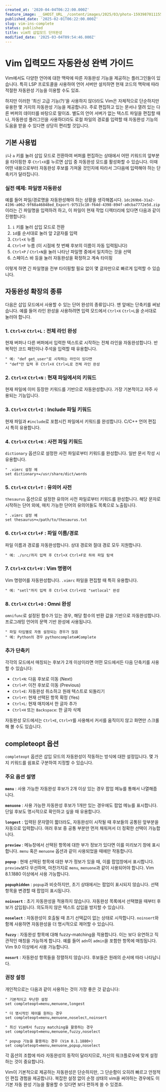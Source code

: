 ```yaml
---
created_at: '2020-04-04T06:22:00.000Z'
feature_image: __GHOST_URL__/content/images/2025/03/photo-1593987011155-542d44e8660e.jpeg
published_date: '2025-02-01T06:22:00.000Z'
slug: vim-ins-complete
status: published
title: vim의 삽입모드 단어완성
modified_date: '2025-03-04T09:54:46.000Z'
---
```

# Vim 입력모드 자동완성 완벽 가이드

Vim에서도 다양한 언어에 대한 맥락에 따른 자동완성 기능을 제공하는 플러그인들이 있습니다. 특히 LSP 프로토콜을 사용하여 언어 서버만 설치하면 현재 코드의 맥락에 따라 적절한 자동완성 기능을 이용할 수도 있죠.

하지만 이러한 '최신 고급 기능(?)'을 사용하지 않더라도 Vim은 자체적으로 단순하지만 유용한 몇 가지의 자동완성 기능을 제공합니다. 주로 편집하고 있는 문서나 열려 있는 다른 버퍼의 데이터를 바탕으로 말이죠. 별도의 언어 서버가 없는 텍스트 파일을 편집할 때나, 자동완성 플러그인을 사용하더라도 로컬 파일의 경로를 입력할 때 자동완성 기능의 도움을 받을 수 있다면 상당히 편리할 것입니다.

## 기본 사용법

`i`나 `a` 키를 눌러 삽입 모드로 전환하여 버퍼를 편집하는 상태에서 어떤 키워드의 앞부분을 타이핑한 후 `Ctrl+X`를 누르면 삽입 중 자동완성 모드를 활성화할 수 있습니다. 이때 어떤 내용으로부터 자동완성 후보를 가져올 것인지에 따라서 그다음에 입력해야 하는 단축키가 달라집니다.

### 실전 예제: 파일명 자동완성

예를 들어 파일/경로명을 자동완성해야 하는 상황을 생각해봅시다. `1dc269b6-31a2-4196-a062-9f68a46848ed_Export-97515c10-f64d-4398-894f-a0cba7772e5d.zip`이라는 긴 파일명을 입력하려 하고, 이 파일이 현재 작업 디렉터리에 있다면 다음과 같이 진행합니다:

1. `i` 키를 눌러 삽입 모드로 전환
2. `1d`를 순서대로 눌러 앞 2글자를 입력
3. `Ctrl+X` 누름
4. `Ctrl+F` 누름 (이 시점에 첫 번째 후보의 이름이 자동 입력됩니다)
5. `Ctrl+P` / `Ctrl+N`을 눌러 나타난 파일명 중에서 일치하는 것을 선택
6. 스페이스 바 등을 눌러 자동완성을 확정하고 계속 타이핑

이렇게 하면 긴 파일명을 전부 타이핑할 필요 없이 몇 글자만으로 빠르게 입력할 수 있습니다.

## 자동완성 확장의 종류

다음은 삽입 모드에서 사용할 수 있는 단어 완성의 종류입니다. 맨 앞에는 단축키를 써놨습니다. 예를 들어 라인 완성을 사용하려면 입력 모드에서 `Ctrl+X` `Ctrl+L`을 순서대로 눌러야 합니다.

### 1. `Ctrl+X` `Ctrl+L` : 전체 라인 완성

현재 버퍼나 다른 버퍼에서 입력한 텍스트로 시작하는 전체 라인을 자동완성합니다. 반복적인 코드 패턴이나 주석을 입력할 때 유용합니다.

```vim
" 예: "def get_user"로 시작하는 라인이 있다면
" "def"만 입력 후 Ctrl+X Ctrl+L로 전체 라인 완성
```

### 2. `Ctrl+X` `Ctrl+N` : 현재 파일에서의 키워드

현재 파일에 이미 등장한 키워드를 기반으로 자동완성합니다. 가장 기본적이고 자주 사용되는 기능입니다.

### 3. `Ctrl+X` `Ctrl+I` : Include 파일 키워드

현재 파일과 `#include`로 포함시킨 파일에서 키워드를 완성합니다. C/C++ 언어 편집 시 특히 유용합니다.

### 4. `Ctrl+X` `Ctrl+K` : 사전 파일 키워드

`dictionary` 옵션으로 설정한 사전 파일로부터 키워드를 완성합니다. 일반 문서 작성 시 유용합니다.

```vim
" .vimrc 설정 예
set dictionary+=/usr/share/dict/words
```

### 5. `Ctrl+X` `Ctrl+T` : 유의어 사전

`thesaurus` 옵션으로 설정한 유의어 사전 파일로부터 키워드를 완성합니다. 해당 문자로 시작하는 단어 외에, 매치 가능한 단어의 유의어들도 목록으로 노출됩니다.

```vim
" .vimrc 설정 예
set thesaurus+=/path/to/thesaurus.txt
```

### 6. `Ctrl+X` `Ctrl+F` : 파일 이름/경로

파일 이름과 경로를 자동완성합니다. 상대 경로와 절대 경로 모두 지원합니다.

```vim
" 예: ./src/까지 입력 후 Ctrl+X Ctrl+F로 하위 파일 탐색
```

### 7. `Ctrl+X` `Ctrl+V` : Vim 명령어

Vim 명령어를 자동완성합니다. `.vimrc` 파일을 편집할 때 특히 유용합니다.

```vim
" 예: "setl"까지 입력 후 Ctrl+X Ctrl+V로 "setlocal" 완성
```

### 8. `Ctrl+X` `Ctrl+O` : Omni 완성

`omnifunc`로 설정된 함수가 있는 경우, 해당 함수의 반환 값을 기반으로 자동완성합니다. 프로그래밍 언어의 문맥 기반 완성에 사용됩니다.

```vim
" 파일 타입별로 자동 설정되는 경우가 많음
" 예: Python의 경우 pythoncomplete#Complete
```

### 추가 단축키

각각의 모드에서 매칭되는 후보가 2개 이상이라면 어떤 모드에서든 다음 단축키를 사용할 수 있습니다:

- `Ctrl+N`: 다음 후보로 이동 (Next)
- `Ctrl+P`: 이전 후보로 이동 (Previous)
- `Ctrl+E`: 자동완성 취소하고 원래 텍스트로 되돌리기
- `Ctrl+Y`: 현재 선택된 항목 확정 (Yes)
- `Ctrl+L`: 현재 매치에서 한 글자 추가
- `Ctrl+H` 또는 `Backspace`: 한 글자 삭제

자동완성 모드에서는 `Ctrl+E`, `Ctrl+Y`를 사용해서 커서를 움직이지 않고 화면만 스크롤해 볼 수도 있습니다.

## completeopt 옵션

`completeopt` 옵션은 삽입 모드의 자동완성이 작동하는 방식에 대한 설정입니다. 몇 가지 키워드를 쉼표로 구분하여 지정할 수 있습니다.

### 주요 옵션 설명

**`menu`** : 사용 가능한 자동완성 후보가 2개 이상 있는 경우 팝업 메뉴를 통해서 나열해줍니다.

**`menuone`** : 사용 가능한 자동완성 후보가 1개만 있는 경우에도 팝업 메뉴를 표시합니다. 단일 후보도 명시적으로 확인하고 싶을 때 유용합니다.

**`longest`** : 입력된 문자열이 짧더라도, 자동완성이 시작될 때 후보들의 공통된 앞부분을 자동으로 입력합니다. 여러 후보 중 공통 부분만 먼저 채워져서 더 정확한 선택이 가능합니다.

**`preview`** : 메뉴창에서 선택된 항목에 대한 부가 정보가 있다면 이를 미리보기 창에 표시합니다. `menu` 혹은 `menuone` 옵션과 같이 사용되었을 때에만 작동합니다.

**`popup`** : 현재 선택된 항목에 대한 부가 정보가 있을 때, 이를 팝업창에서 표시합니다. `preview`보다 우선하며, 마찬가지로 `menu`, `menuone`과 같이 사용되어야 합니다. Vim 8.1.1880 이상에서 사용 가능합니다.

**`popuphidden`** : `popup`과 비슷하지만, 초기 상태에서는 팝업이 표시되지 않습니다. 선택 항목을 변경할 때 팝업이 표시됩니다.

**`noinsert`** : 초기 자동완성을 적용하지 않습니다. 자동완성 목록에서 선택했을 때부터 후보가 삽입됩니다. 의도하지 않은 텍스트 삽입을 방지할 수 있습니다.

**`noselect`** : 자동완성이 호출될 때 초기 선택값이 없는 상태로 시작합니다. `noinsert`와 함께 사용하면 자동완성을 더 명시적으로 제어할 수 있습니다.

**`fuzzy`** : 자동완성 항목에 대해 fuzzy-matching을 적용합니다. 이는 보다 유연하고 직관적인 매칭을 가능하게 합니다. 예를 들어 `adn`이 `admin`을 포함한 항목에 매칭됩니다. Vim 9.0 이상에서 사용 가능합니다.

**`nosort`** : 자동완성 항목들을 정렬하지 않습니다. 후보들은 원래의 순서에 따라 나타납니다.

### 권장 설정

개인적으로는 다음과 같이 사용하는 것이 가장 좋은 것 같습니다:

```vim
" 기본적이고 무난한 설정
set completeopt=menu,menuone,longest

" 더 명시적인 제어를 원하는 경우
set completeopt=menu,menuone,noselect,noinsert

" 최신 Vim에서 fuzzy matching을 활용하는 경우
set completeopt=menu,menuone,fuzzy,noselect

" popup 기능을 활용하는 경우 (Vim 8.1.1880+)
set completeopt=menu,menuone,popup,noselect
```

각 옵션의 조합에 따라 자동완성의 동작이 달라지므로, 자신의 워크플로우에 맞게 설정하는 것이 중요합니다.

Vim이 기본적으로 제공하는 자동완성은 단순하지만, 그 단순함이 오히려 빠르고 안정적인 편집 경험을 제공합니다. 복잡한 설정 없이 순정 상태의 vim을 써야하는 경우에도 이 기본 자동 완성 기능을 활용할 수 있다면 보다 편하게 쓸 수 있겠죠.